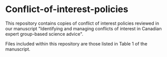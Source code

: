 # Conflict-of-interest-policies



This repository contains copies of conflict of interest policies reviewed in our manuscript "Identifying and managing conflicts of interest in Canadian expert group-based science advice".



Files included within this repository are those listed in Table 1 of the manuscript. 

